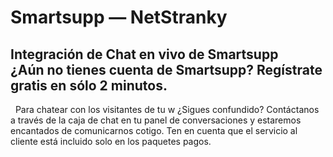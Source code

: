 # Smartsupp — NetStranky
## Integración de Chat en vivo de Smartsupp ¿Aún no tienes cuenta de Smartsupp? Regístrate gratis en sólo 2 minutos.
  Para chatear con los visitantes de tu w
¿Sigues confundido? Contáctanos a través de la caja de chat en tu panel de conversaciones y estaremos encantados de comunicarnos cotigo. Ten en cuenta que el servicio al cliente está incluido solo en los paquetes pagos.

